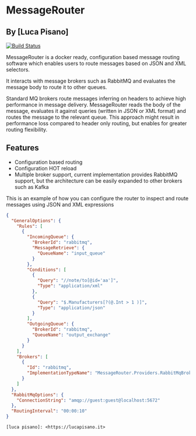 # MessageRouter
## By [Luca Pisano]

[![Build Status](https://travis-ci.org/joemccann/dillinger.svg?branch=master)](https://github.com/lucapisano/MessageRouter)

MessageRouter is a docker ready, configuration based message routing software which enables users to route messages based on JSON and XML selectors.

It interacts with message brokers such as RabbitMQ and evaluates the message body to route it to other queues.

Standard MQ brokers route messages inferring on headers to achieve high performance in message delivery. MessageRouter reads the body of the message, evaluates it against queries (written in JSON or XML format) and routes the message to the relevant queue.
This approach might result in performance loss compared to header only routing, but enables for greater routing flexibility.

## Features

- Configuration based routing
- Configuration HOT reload
- Multiple broker support, current implementation provides RabbitMQ support, but the architecture can be easily expanded to other brokers such as Kafka

This is an example of how you can configure the router to inspect and route messages using JSON and XML expressions
```json
{
  "GeneralOptions": {
    "Rules": [
      {
        "IncomingQueue": {
          "BrokerId": "rabbitmq",
          "MessageRetrieve": {
            "QueueName": "input_queue"
          }
        },
        "Conditions": [
          {
            "Query": "//note/to[@id='aa']",
            "Type": "application/xml"
          },
          {
            "Query": "$.Manufacturers[?(@.Int > 1 )]",
            "Type": "application/json"
          }
        ],
        "OutgoingQueue": {
          "BrokerId": "rabbitmq",
          "QueueName": "output_exchange"
        }
      }
    ],
    "Brokers": [
      {
        "Id": "rabbitmq",
        "ImplementationTypeName": "MessageRouter.Providers.RabbitMqBroker"
      }
    ]
  },
  "RabbitMqOptions": {
    "ConnectionString": "amqp://guest:guest@localhost:5672"
  },
  "RoutingInterval": "00:00:10"
}
```
    [luca pisano]: <https://lucapisano.it>